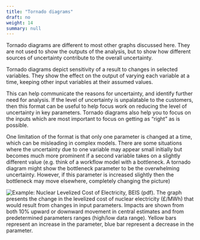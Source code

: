 ```yaml
---
title: "Tornado diagrams"
draft: no
weight: 14
summary: null
---
```


Tornado diagrams are different to most other graphs discussed here. They are not used to show the outputs of the analysis, but to show how different sources of uncertainty contribute to the overall uncertainty.

Tornado diagrams depict sensitivity of a result to changes in selected variables. They show the effect on the output of varying each variable at a time, keeping other input variables at their assumed values.

This can help communicate the reasons for uncertainty, and identify further need for analysis. If the level of uncertainty is unpalatable to the customers, then this format can be useful to help focus work on reducing the level of uncertainty in key parameters. Tornado diagrams also help you to focus on the inputs which are most important to focus on getting as “right” as is possible.

One limitation of the format is that only one parameter is changed at a time, which can be misleading in complex models. There are some situations where the uncertainty due to one variable may appear small initially but becomes much more prominent if a second variable takes on a slightly different value (e.g. think of a workflow model with a bottleneck. A tornado diagram might show the bottleneck parameter to be the overwhelming uncertainty. However, if this parameter is increased slightly then the bottleneck may move elsewhere, completely changing the picture)

![Example: [Nuclear Levelized Cost of Electricity, BEIS (pdf)](https://assets.publishing.service.gov.uk/government/uploads/system/uploads/attachment_data/file/566567/BEIS_Electricity_Generation_Cost_Report.pdf). The graph presents the change in the levelized cost of nuclear electricity (&#163;/MWh) that would result from changes in input parameters. Impacts are shown from both 10% upward or downward movement in central estimates and from predetermined parameters ranges (high/low data range). Yellow bars represent an increase in the parameter, blue bar represent a decrease in the parameter.](images/tornado.png)
